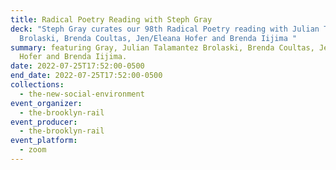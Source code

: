 ```yaml
---
title: Radical Poetry Reading with Steph Gray
deck: "Steph Gray curates our 98th Radical Poetry reading with Julian Talamantez
  Brolaski, Brenda Coultas, Jen/Eleana Hofer and Brenda Iijima "
summary: featuring Gray, Julian Talamantez Brolaski, Brenda Coultas, Jen/Eleana
  Hofer and Brenda Iijima.
date: 2022-07-25T17:52:00-0500
end_date: 2022-07-25T17:52:00-0500
collections:
  - the-new-social-environment
event_organizer:
  - the-brooklyn-rail
event_producer:
  - the-brooklyn-rail
event_platform:
  - zoom
---
```

